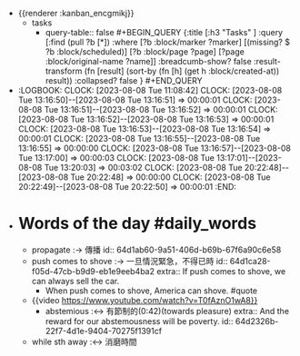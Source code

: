 - {{renderer :kanban_encgmikj}}
	- tasks
		- query-table:: false
		  #+BEGIN_QUERY
		  {:title [:h3 "Tasks" ]
		  :query [:find (pull ?b [*])
		  :where
		    [?b :block/marker ?marker]
		    [(missing? $ ?b :block/scheduled)]
		    [?b :block/page ?page]
		    [?page :block/original-name ?name]]
		  :breadcumb-show? false
		  :result-transform (fn [result]
		  (sort-by (fn [h]
		  (get h :block/created-at)) result))
		  :collapsed? false
		  }
		  #+END_QUERY
- :LOGBOOK:
  CLOCK: [2023-08-08 Tue 11:08:42]
  CLOCK: [2023-08-08 Tue 13:16:50]--[2023-08-08 Tue 13:16:51] =>  00:00:01
  CLOCK: [2023-08-08 Tue 13:16:51]--[2023-08-08 Tue 13:16:52] =>  00:00:01
  CLOCK: [2023-08-08 Tue 13:16:52]--[2023-08-08 Tue 13:16:53] =>  00:00:01
  CLOCK: [2023-08-08 Tue 13:16:53]--[2023-08-08 Tue 13:16:54] =>  00:00:01
  CLOCK: [2023-08-08 Tue 13:16:55]--[2023-08-08 Tue 13:16:55] =>  00:00:00
  CLOCK: [2023-08-08 Tue 13:16:57]--[2023-08-08 Tue 13:17:00] =>  00:00:03
  CLOCK: [2023-08-08 Tue 13:17:01]--[2023-08-08 Tue 13:20:03] =>  00:03:02
  CLOCK: [2023-08-08 Tue 20:22:48]--[2023-08-08 Tue 20:22:48] =>  00:00:00
  CLOCK: [2023-08-08 Tue 20:22:49]--[2023-08-08 Tue 20:22:50] =>  00:00:01
  :END:
- # Words of the day #daily_words
	- propagate :-> 傳播
	  id:: 64d1ab60-9a51-406d-b69b-67f6a90c6e58
	- push comes to shove :-> 一旦情況緊急，不得已時
	  id:: 64d1ca28-f05d-47cb-b9d9-eb1e9eeb4ba2
	  extra:: If push comes to shove, we can always sell the car.
		- When push comes to shove, America can shove. #quote
	- {{video https://www.youtube.com/watch?v=T0fAznO1wA8}}
		- abstemious :<-> 有節制的(0:42)(towards pleasure)
		  extra:: And the reward for our abstemousness will be poverty.
		  id:: 64d2326b-22f7-4d1e-9404-70275f1391cf
	- while sth away :<-> 消磨時間